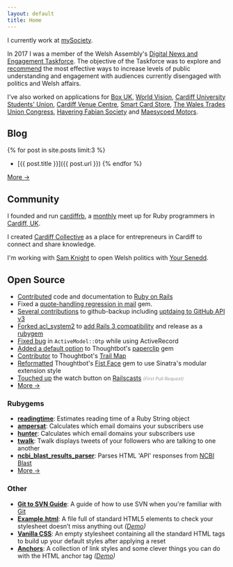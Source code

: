 ```yaml
---
layout: default
title: Home
---
```


I currently work at [mySociety](http://www.mysociety.org).

In 2017 I was a member of the Welsh Assembly's [Digital News and Engagement Taskforce](http://www.assembly.wales/en/abthome/about_us-commission_assembly_administration/Pages/Digital-News-and-Information-Taskforce.aspx). The objective of the Taskforce was to explore and [recommend](http://www.assembly.wales/SiteCollectionDocuments/Taskforce-Report-web-E.pdf) the most effective ways to increase levels of public understanding and engagement with audiences currently disengaged with politics and Welsh affairs.

I've also worked on applications for [Box UK](http://www.boxuk.com), [World Vision](http://www.worldvisionmicro.org), [Cardiff University Students' Union](http://cardiffstudents.com), [Cardiff Venue Centre](http://cardiffvenuecentre.com), [Smart Card Store](http://smartcardstore.co.uk), [The Wales Trades Union Congress](http://standupforabetterway.org), [Havering Fabian Society](http://haveringfabians.org.uk) and [Maesycoed Motors](http://maesycoedmotors.co.uk).

## Blog

{% for post in site.posts limit:3 %}
- [{{ post.title }}]({{ post.url }})
{% endfor %}

[More &rarr;](/blog)

## Community

I founded and run [cardiffrb](http://cardiffrb.com), a [monthly](http://lanyrd.com/profile/cardiffrb/future) meet up for Ruby programmers in [Cardiff, UK](http://goo.gl/maps/5VuC8).

I created [Cardiff Collective](http://collective.cardiffstart.com) as a place for entrepreneurs in Cardiff to connect and share knowledge.

I'm working with [Sam Knight](http://samknight.co.uk) to open Welsh politics with [Your Senedd](http://www.yoursenedd.com).

## Open Source

- [Contributed](http://contributors.rubyonrails.org/contributors/gareth-rees/commits) code and documentation to [Ruby on Rails](http://rubyonrails.org)
- Fixed a [quote-handling regression in mail](https://github.com/mikel/mail/pull/1023) gem.
- [Several contributions](https://github.com/ddollar/github-backup/commits?author=garethrees) to github-backup including [uptdaing to GitHub API v3](https://github.com/ddollar/github-backup/pull/8)
- [Forked acl_system2](https://github.com/boxuk/acl_system2) to [add Rails 3 compatibility](https://github.com/boxuk/acl_system2/pull/5) and release as a [rubygem](https://rubygems.org/gems/acl_system2)
- [Fixed bug](https://github.com/heapsource/active_model_otp/pull/27) in `ActiveModel::Otp` while using ActiveRecord
- [Added a default option](https://github.com/thoughtbot/paperclip/pull/1061) to Thoughtbot's [paperclip](https://github.com/thoughtbot/paperclip) gem
- [Contributor](https://github.com/thoughtbot/trail-map/graphs/contributors) to Thoughtbot's [Trail Map](https://github.com/thoughtbot/trail-map)
- [Reformatted](https://github.com/thoughtbot/fistface/pull/2) Thoughtbot's [Fist Face](https://github.com/thoughtbot/fistface) gem to use Sinatra's modular extension style
- [Touched up](https://github.com/ryanb/railscasts/pull/10) the watch button on [Railscasts](http://railscasts.com) <span style="color: #999; font-size: 0.75em; font-style: italic;">(First Pull Request)</span>
- [More &rarr;](https://github.com/garethrees?tab=contributions&period=monthly)

### Rubygems

- [**readingtime**](http://rubygems.org/gems/readingtime): Estimates reading time of a Ruby String object
- [**ampersat**](http://rubygems.org/gems/ampersat): Calculates which email domains your subscribers use
- [**hunter**](http://rubygems.org/gems/hunter): Calculates which email domains your subscribers use
- [**twalk**](http://rubygems.org/gems/twalk): Twalk displays tweets of your followers who are talking to one another
- [**ncbi_blast_results_parser**](https://rubygems.org/gems/ncbi_blast_results_parser): Parses HTML 'API' responses from [NCBI Blast](http://blast.ncbi.nlm.nih.gov/Blast.cgi)
- [More &rarr;](http://rubygems.org/profiles/garethrees) 

### Other

- [**Git to SVN Guide**](https://github.com/garethrees/git-to-svn-guide): A guide of how to use SVN when you're familiar with [Git](http://git-scm.org)
- [**Example.html**](http://github.com/garethrees/example.html): A file full of standard HTML5 elements to check your stylesheet doesn’t miss anything out _([Demo](http://garethrees.github.com/example.html))_
- [**Vanilla CSS**](http://github.com/garethrees/vanillacss): An empty stylesheet containing all the standard HTML tags to build up your default styles after applying a reset
- [**Anchors**](http://github.com/garethrees/anchors): A collection of link styles and some clever things you can do with the HTML anchor tag _([Demo](http://garethrees.github.com/anchors))_

